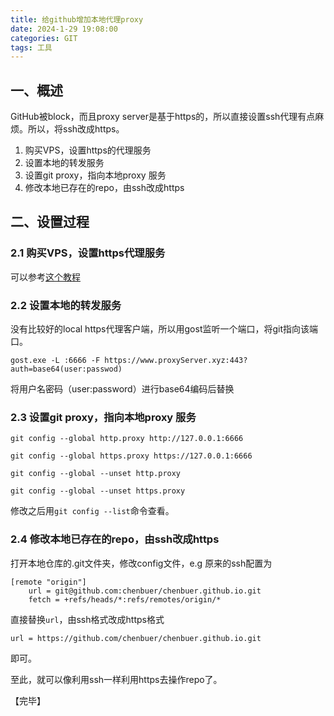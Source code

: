```yaml
---
title: 给github增加本地代理proxy
date: 2024-1-29 19:08:00
categories: GIT
tags: 工具
---
```


## 一、概述
GitHub被block，而且proxy server是基于https的，所以直接设置ssh代理有点麻烦。所以，将ssh改成https。
1. 购买VPS，设置https的代理服务
2. 设置本地的转发服务
3. 设置git proxy，指向本地proxy 服务
4. 修改本地已存在的repo，由ssh改成https
<!--more-->

## 二、设置过程

### 2.1 购买VPS，设置https代理服务
可以参考[这个教程](https://github.com/chenbuer/haoel.github.io/blob/master/gost_install.ipynb)

### 2.2 设置本地的转发服务
没有比较好的local https代理客户端，所以用gost监听一个端口，将git指向该端口。

```shell
gost.exe -L :6666 -F https://www.proxyServer.xyz:443?auth=base64(user:passwod)
```
将用户名密码（user:password）进行base64编码后替换

### 2.3 设置git proxy，指向本地proxy 服务
```shell
git config --global http.proxy http://127.0.0.1:6666

git config --global https.proxy https://127.0.0.1:6666

git config --global --unset http.proxy

git config --global --unset https.proxy
```
修改之后用`git config --list`命令查看。

### 2.4 修改本地已存在的repo，由ssh改成https
打开本地仓库的.git文件夹，修改config文件，e.g 原来的ssh配置为
```shell
[remote "origin"]
	url = git@github.com:chenbuer/chenbuer.github.io.git
	fetch = +refs/heads/*:refs/remotes/origin/*
```
直接替换`url`，由ssh格式改成https格式
```shell
url = https://github.com/chenbuer/chenbuer.github.io.git
```
即可。

至此，就可以像利用ssh一样利用https去操作repo了。


【完毕】